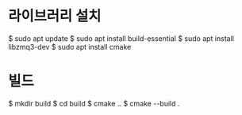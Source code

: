 # 라이브러리 설치
$ sudo apt update
$ sudo apt install build-essential
$ sudo apt install libzmq3-dev
$ sudo apt install cmake

# 빌드
$ mkdir build
$ cd build
$ cmake ..
$ cmake --build .